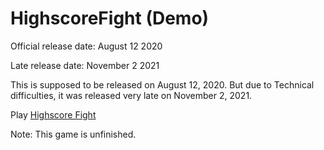 # HighscoreFight (Demo)

  <p>Official release date: August 12 2020</p>
  
  <p>Late release date: November 2 2021</p>
  
 <p>This is supposed to be released on August 12, 2020. But due to Technical difficulties, it was released very late on November 2, 2021.</p>
 
  <p>Play <a href="http://127.0.0.1:8090/Highscore%20Fight%20(Demo).html?22706">Highscore Fight</a></p>
  
 <p>Note: This game is unfinished.</p>
